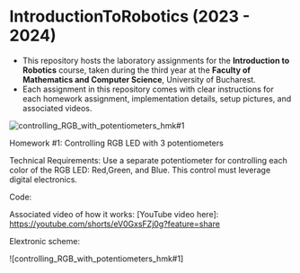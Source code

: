 # IntroductionToRobotics (2023 - 2024)

* This repository hosts the laboratory assignments for the __Introduction to Robotics__ course, taken during the third year at the __Faculty of Mathematics and Computer Science__, University of Bucharest.
* Each assignment in this repository comes with clear instructions for each homework assignment, implementation details, setup pictures, and associated videos.

![controlling_RGB_with_potentiometers_hmk#1](https://github.com/andreeadv/IntroductionToRobotics/assets/91892810/79a0a355-0c8b-4573-a4f4-9993281ebd44)

Homework #1: Controlling RGB LED with 3 potentiometers

Technical Requirements: Use a separate potentiometer for controlling each color of the RGB LED: Red,Green, and Blue.  This control must leverage digital electronics.

Code:

Associated video of how it works: [YouTube video here]: https://youtube.com/shorts/eV0GxsFZj0g?feature=share

Elextronic scheme:

![controlling_RGB_with_potentiometers_hmk#1]
